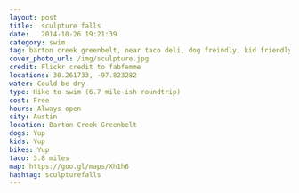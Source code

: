 ```yaml
---
layout: post
title:  sculpture falls
date:   2014-10-26 19:21:39
category: swim
tag: barton creek greenbelt, near taco deli, dog freindly, kid friendly, bike friendly
cover_photo_url: /img/sculpture.jpg
credit: Flickr credit to fabfemme
locations: 30.261733, -97.823282 
water: Could be dry
type: Hike to swim (6.7 mile-ish roundtrip)
cost: Free
hours: Always open
city: Austin
location: Barton Creek Greenbelt
dogs: Yup
kids: Yup
bikes: Yup
taco: 3.8 miles
map: https://goo.gl/maps/Xh1h6
hashtag: sculpturefalls
---
```



  




